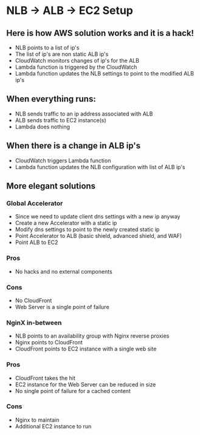 # NLB -> ALB -> EC2 Setup

## Here is how AWS solution works and it is a hack!

* NLB points to a list of ip's
* The list of ip's are non static ALB ip's
* CloudWatch monitors changes of ip's for the ALB
* Lambda function is triggered by the CloudWatch
* Lambda function updates the NLB settings to point to the modified ALB ip's

## When everything runs:

* NLB sends traffic to an ip address associated with ALB
* ALB sends traffic to EC2 instance(s)
* Lambda does nothing

## When there is a change in ALB ip's

* CloudWatch triggers Lambda function
* Lambda function updates the NLB configuration with list of ALB ip's

## More elegant solutions

### Global Accelerator

* Since we need to update client dns settings with a new ip anyway
* Create a new Accelerator with a static ip
* Modify dns settings to point to the newly created static ip
* Point Accelerator to ALB (basic shield, advanced shield, and WAF)
* Point ALB to EC2

### Pros

* No hacks and no external components

### Cons

* No CloudFront
* Web Server is a single point of failure

### NginX in-between

* NLB points to an availability group with Nginx reverse proxies
* Nginx points to CloudFront
* CloudFront points to EC2 instance with a single web site

### Pros

* CloudFront takes the hit
* EC2 instance for the Web Server can be reduced in size
* No single point of failure for a cached content

### Cons

* Nginx to maintain
* Additional EC2 instance to run
